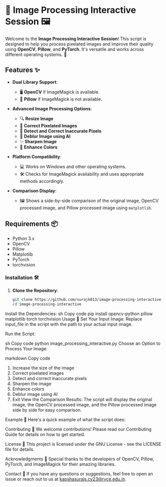 # 🎨 Image Processing Interactive Session 🖼️

Welcome to the **Image Processing Interactive Session**! This script is designed to help you process pixelated images and improve their quality using **OpenCV**, **Pillow**, and **PyTorch**. It's versatile and works across different operating systems. 🎉

## Features ✨

- **Dual Library Support**:
  - 🖥️ **OpenCV** if ImageMagick is available.
  - 📸 **Pillow** if ImageMagick is not available.

- **Advanced Image Processing Options**:
  - 🔍 **Resize Image**
  - 🔧 **Correct Pixelated Images**
  - 🎨 **Detect and Correct Inaccurate Pixels**
  - 🤖 **Deblur Image using AI**
  - ✨ **Sharpen Image**
  - 🌈 **Enhance Colors**

- **Platform Compatibility**:
  - 💻 Works on Windows and other operating systems.
  - 🛠️ Checks for ImageMagick availability and uses appropriate methods accordingly.

- **Comparison Display**:
  - 🖼️ Shows a side-by-side comparison of the original image, OpenCV processed image, and Pillow processed image using `matplotlib`.

## Requirements 📦

- Python 3.x
- OpenCV
- Pillow
- Matplotlib
- PyTorch
- torchvision

### Installation 🛠️

1. **Clone the Repository**:
   ```sh
   git clone https://github.com/surajk013/image-processing-interactive.git
   cd image-processing-interactive
Install the Dependencies:
sh
Copy code
pip install opencv-python pillow matplotlib torch torchvision
Usage 🚀
Set Your Input Image:
Replace input_file in the script with the path to your actual input image.

Run the Script:

sh
Copy code
python image_processing_interactive.py
Choose an Option to Process Your Image:

markdown
Copy code
1. Increase the size of the image
2. Correct pixelated images
3. Detect and correct inaccurate pixels
4. Sharpen the image
5. Enhance colors
6. Deblur image using AI
7. Exit
View the Comparison Results:
The script will display the original image, the OpenCV processed image, and the Pillow processed image side by side for easy comparison.

Example 📸
Here's a quick example of what the script does:


Contributing 🤝
We welcome contributions! Please read our Contributing Guide for details on how to get started.

License 📜
This project is licensed under the GNU License - see the LICENSE file for details.

Acknowledgments 🙏
Special thanks to the developers of OpenCV, Pillow, PyTorch, and ImageMagick for their amazing libraries.

Contact 📧
If you have any questions or suggestions, feel free to open an issue or reach out to us at kapshasurajs.cy23@rvce.edu.in.
